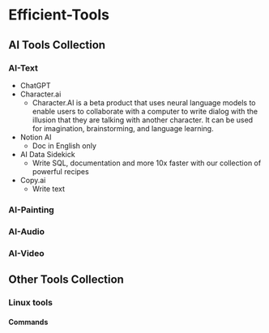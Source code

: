 # Efficient-Tools

## AI Tools Collection

### AI-Text

+ ChatGPT
+ Character.ai
  + Character.AI is a beta product that uses neural language models to enable users to collaborate with a computer to write dialog with the illusion that they are talking with another character. It can be used for imagination, brainstorming, and language learning.
+ Notion AI
  + Doc in English only
+ AI Data Sidekick
  + Write SQL, documentation and more 10x faster with our collection of powerful recipes
+ Copy.ai
  + Write text

### AI-Painting

### AI-Audio

### AI-Video

## Other Tools Collection

### Linux tools

#### Commands
